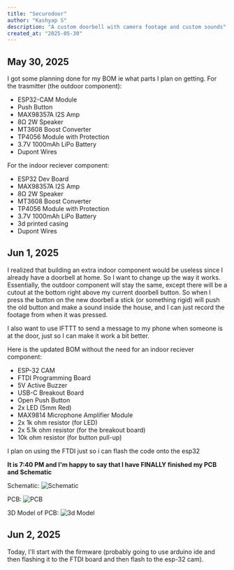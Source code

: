 ```yaml
---
title: "Securodoor"
author: "Kashyap S"
description: "A custom doorbell with camera footage and custom sounds"
created_at: "2025-05-30"
---
```


## May 30, 2025

I got some planning done for my BOM ie what parts I plan on getting.
For the trasmitter (the outdoor component):
- ESP32-CAM Module
- Push Button
- MAX98357A I2S Amp
- 8Ω 2W Speaker
- MT3608 Boost Converter
- TP4056 Module with Protection
- 3.7V 1000mAh LiPo Battery
- Dupont Wires

For the indoor reciever component:
- ESP32 Dev Board
- MAX98357A I2S Amp
- 8Ω 2W Speaker
- MT3608 Boost Converter
- TP4056 Module with Protection
- 3.7V 1000mAh LiPo Battery
- 3d printed casing
- Dupont Wires

## Jun 1, 2025

I realized that building an extra indoor component would be useless since I already have a doorbell at home. So I want to change up the way it works. Essentially, the outdoor component will stay the same, except there will be a cutout at the bottom right above my current doorbell button. So when I press the button on the new doorbell a stick (or something rigid) will push the old button and make a sound inside the house, and I can just record the footage from when it was pressed.

I also want to use IFTTT to send a message to my phone when someone is at the door, just so I can make it work a bit better.

Here is the updated BOM without the need for an indoor reciever component:
- ESP-32 CAM
- FTDI Programming Board
- 5V Active Buzzer
- USB-C Breakout Board
- Open Push Button
- 2x LED (5mm Red)
- MAX9814 Microphone Amplifier Module
- 2x 1k ohm resistor (for LED)
- 2x 5.1k ohm resistor (for the breakout board)
- 10k ohm resistor (for button pull-up)

I plan on using the FTDI just so i can flash the code onto the esp32

**It is 7:40 PM and I'm happy to say that I have FINALLY finished my PCB and Schematic**

Schematic:
![Schematic](https://hc-cdn.hel1.your-objectstorage.com/s/v3/68e2fbb1c290d37b46c5d4ba38b14a61768253b1_image.png)

PCB:
![PCB](https://hc-cdn.hel1.your-objectstorage.com/s/v3/bf3249f4e07fa2c3167fb059ce48c55a4c53417a_image.png)

3D Model of PCB:
![3d Model](https://hc-cdn.hel1.your-objectstorage.com/s/v3/404d0d77049ab98243a4a0ee38572da262918797_image.png)


## Jun 2, 2025
Today, I'll start with the firmware (probably going to use arduino ide and then flashing it to the FTDI board and then flash to the esp-32 cam).
